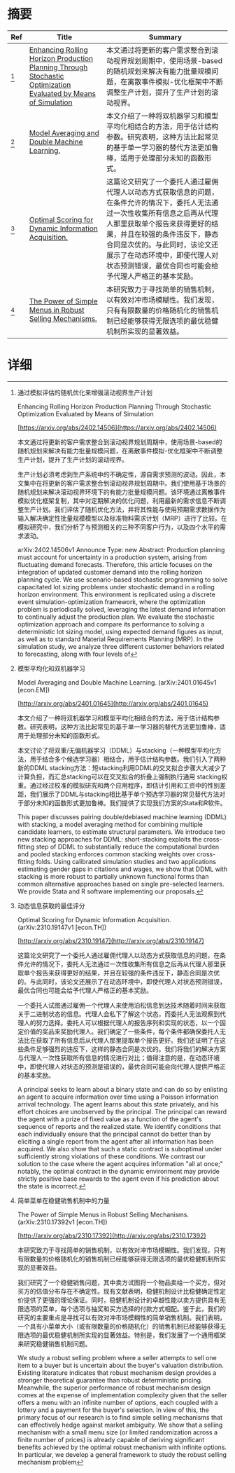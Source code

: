 # 摘要

| Ref | Title | Summary |
| --- | --- | --- |
| [^1] | [Enhancing Rolling Horizon Production Planning Through Stochastic Optimization Evaluated by Means of Simulation](https://arxiv.org/abs/2402.14506) | 本文通过将更新的客户需求整合到滚动视界规划周期中，使用场景-based的随机规划来解决有能力批量规模问题，在离散事件模拟-优化框架中不断调整生产计划，提升了生产计划的滚动视界。 |
| [^2] | [Model Averaging and Double Machine Learning.](http://arxiv.org/abs/2401.01645) | 本文介绍了一种将双机器学习和模型平均化相结合的方法，用于估计结构参数。研究表明，这种方法比起常见的基于单一学习器的替代方法更加鲁棒，适用于处理部分未知的函数形式。 |
| [^3] | [Optimal Scoring for Dynamic Information Acquisition.](http://arxiv.org/abs/2310.19147) | 这篇论文研究了一个委托人通过雇佣代理人以动态方式获取信息的问题，在条件允许的情况下，委托人无法通过一次性收集所有信息之后再从代理人那里获取单个报告来获得更好的结果，并且在较强的条件违反下，静态合同是次优的。与此同时，该论文还展示了在动态环境中，即使代理人对状态预测错误，最优合同也可能会给予代理人严格正的基本奖励。 |
| [^4] | [The Power of Simple Menus in Robust Selling Mechanisms.](http://arxiv.org/abs/2310.17392) | 本研究致力于寻找简单的销售机制，以有效对冲市场模糊性。我们发现，只有有限数量的价格随机化的销售机制已经能够获得无限选项的最优稳健机制所实现的显著效益。 |

# 详细

[^1]: 通过模拟评估的随机优化来增强滚动视界生产计划

    Enhancing Rolling Horizon Production Planning Through Stochastic Optimization Evaluated by Means of Simulation

    [https://arxiv.org/abs/2402.14506](https://arxiv.org/abs/2402.14506)

    本文通过将更新的客户需求整合到滚动视界规划周期中，使用场景-based的随机规划来解决有能力批量规模问题，在离散事件模拟-优化框架中不断调整生产计划，提升了生产计划的滚动视界。

    

    生产计划必须考虑到生产系统中的不确定性，源自需求预测的波动。因此，本文集中在将更新的客户需求整合到滚动视界规划周期中。我们使用基于场景的随机规划来解决滚动视界环境下的有能力批量规模问题。该环境通过离散事件模拟优化框架复制，其中对定期解决的优化问题，利用最新的需求信息不断调整生产计划。我们评估了随机优化方法，并将其性能与使用预期需求数据作为输入解决确定性批量规模模型以及标准物料需求计划（MRP）进行了比较。在模拟研究中，我们分析了与预测相关的三种不同客户行为，以及四个水平的需求波动。

    arXiv:2402.14506v1 Announce Type: new  Abstract: Production planning must account for uncertainty in a production system, arising from fluctuating demand forecasts. Therefore, this article focuses on the integration of updated customer demand into the rolling horizon planning cycle. We use scenario-based stochastic programming to solve capacitated lot sizing problems under stochastic demand in a rolling horizon environment. This environment is replicated using a discrete event simulation-optimization framework, where the optimization problem is periodically solved, leveraging the latest demand information to continually adjust the production plan. We evaluate the stochastic optimization approach and compare its performance to solving a deterministic lot sizing model, using expected demand figures as input, as well as to standard Material Requirements Planning (MRP). In the simulation study, we analyze three different customer behaviors related to forecasting, along with four levels of 
    
[^2]: 模型平均化和双机器学习

    Model Averaging and Double Machine Learning. (arXiv:2401.01645v1 [econ.EM])

    [http://arxiv.org/abs/2401.01645](http://arxiv.org/abs/2401.01645)

    本文介绍了一种将双机器学习和模型平均化相结合的方法，用于估计结构参数。研究表明，这种方法比起常见的基于单一学习器的替代方法更加鲁棒，适用于处理部分未知的函数形式。

    

    本文讨论了将双重/无偏机器学习（DDML）与stacking（一种模型平均化方法，用于结合多个候选学习器）相结合，用于估计结构参数。我们引入了两种新的DDML stacking方法：短stacking利用DDML的交叉拟合步骤大大减少了计算负担，而汇总stacking可以在交叉拟合的折叠上强制执行通用 stacking权重。通过经过校准的模拟研究和两个应用程序，即估计引用和工资中的性别差距，我们展示了DDML与stacking相比基于单个预选学习器的常见替代方法对于部分未知的函数形式更加鲁棒。我们提供了实现我们方案的Stata和R软件。

    This paper discusses pairing double/debiased machine learning (DDML) with stacking, a model averaging method for combining multiple candidate learners, to estimate structural parameters. We introduce two new stacking approaches for DDML: short-stacking exploits the cross-fitting step of DDML to substantially reduce the computational burden and pooled stacking enforces common stacking weights over cross-fitting folds. Using calibrated simulation studies and two applications estimating gender gaps in citations and wages, we show that DDML with stacking is more robust to partially unknown functional forms than common alternative approaches based on single pre-selected learners. We provide Stata and R software implementing our proposals.
    
[^3]: 动态信息获取的最佳评分

    Optimal Scoring for Dynamic Information Acquisition. (arXiv:2310.19147v1 [econ.TH])

    [http://arxiv.org/abs/2310.19147](http://arxiv.org/abs/2310.19147)

    这篇论文研究了一个委托人通过雇佣代理人以动态方式获取信息的问题，在条件允许的情况下，委托人无法通过一次性收集所有信息之后再从代理人那里获取单个报告来获得更好的结果，并且在较强的条件违反下，静态合同是次优的。与此同时，该论文还展示了在动态环境中，即使代理人对状态预测错误，最优合同也可能会给予代理人严格正的基本奖励。

    

    一个委托人试图通过雇佣一个代理人来使用泊松信息到达技术随着时间来获取关于二进制状态的信息。代理人会私下了解这个状态，而委托人无法观察到代理人的努力选择。委托人可以根据代理人的报告序列和实现的状态，以一个固定价值的奖品来奖励代理人。我们确定了一些条件，每个条件都确保委托人无法比在获取了所有信息后从代理人那里提取单个报告更好。我们还证明了在这些条件足够强烈的违反下，这样的静态合同是次优的。我们将我们的解决方案与代理人一次性获取所有信息的情况进行对比；值得注意的是，在动态环境中，即使代理人对状态的预测是错误的，最优合同可能会向代理人提供严格正的基本奖励。

    A principal seeks to learn about a binary state and can do so by enlisting an agent to acquire information over time using a Poisson information arrival technology. The agent learns about this state privately, and his effort choices are unobserved by the principal. The principal can reward the agent with a prize of fixed value as a function of the agent's sequence of reports and the realized state. We identify conditions that each individually ensure that the principal cannot do better than by eliciting a single report from the agent after all information has been acquired. We also show that such a static contract is suboptimal under sufficiently strong violations of these conditions. We contrast our solution to the case where the agent acquires information "all at once;" notably, the optimal contract in the dynamic environment may provide strictly positive base rewards to the agent even if his prediction about the state is incorrect.
    
[^4]: 简单菜单在稳健销售机制中的力量

    The Power of Simple Menus in Robust Selling Mechanisms. (arXiv:2310.17392v1 [econ.TH])

    [http://arxiv.org/abs/2310.17392](http://arxiv.org/abs/2310.17392)

    本研究致力于寻找简单的销售机制，以有效对冲市场模糊性。我们发现，只有有限数量的价格随机化的销售机制已经能够获得无限选项的最优稳健机制所实现的显著效益。

    

    我们研究了一个稳健销售问题，其中卖方试图将一个物品卖给一个买方，但对买方的估值分布存在不确定性。现有文献表明，稳健机制设计比稳健确定性定价提供了更强的理论保证。同时，稳健机制设计的卓越性能以卖方提供具有无限选项的菜单，每个选项与抽奖和买方选择的付款方式相配。鉴于此，我们的研究的主要重点是寻找可以有效对冲市场模糊性的简单销售机制。我们表明，一个具有小菜单大小（或有限数量的价格随机化）的销售机制已经能够获得无限选项的最优稳健机制所实现的显著效益。特别是，我们发展了一个通用框架来研究稳健销售机制问题。

    We study a robust selling problem where a seller attempts to sell one item to a buyer but is uncertain about the buyer's valuation distribution. Existing literature indicates that robust mechanism design provides a stronger theoretical guarantee than robust deterministic pricing. Meanwhile, the superior performance of robust mechanism design comes at the expense of implementation complexity given that the seller offers a menu with an infinite number of options, each coupled with a lottery and a payment for the buyer's selection. In view of this, the primary focus of our research is to find simple selling mechanisms that can effectively hedge against market ambiguity. We show that a selling mechanism with a small menu size (or limited randomization across a finite number of prices) is already capable of deriving significant benefits achieved by the optimal robust mechanism with infinite options. In particular, we develop a general framework to study the robust selling mechanism problem 
    

